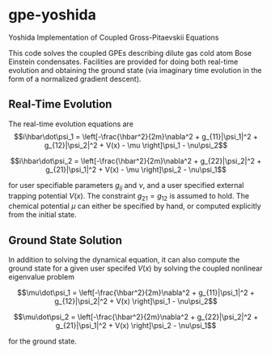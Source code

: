 # gpe-yoshida
Yoshida Implementation of Coupled Gross-Pitaevskii Equations

This code solves the coupled GPEs describing dilute gas cold atom Bose Einstein condensates.
Facilities are provided for doing both real-time evolution and obtaining the ground state (via imaginary time evolution in the form of a normalized gradient descent).

## Real-Time Evolution

The real-time evolution equations are
$$i\hbar\dot\psi_1 = \left[-\frac{\hbar^2}{2m}\nabla^2 + g_{11}|\psi_1|^2 + g_{12}|\psi_2|^2 + V(x) - \mu  \right]\psi_1 - \nu\psi_2$$

$$i\hbar\dot\psi_2 = \left[-\frac{\hbar^2}{2m}\nabla^2 + g_{22}|\psi_2|^2 + g_{21}|\psi_1|^2 + V(x) - \mu \right]\psi_2 - \nu\psi_1$$

for user specifiable parameters $g_{ij}$ and 
$\nu$, and a user specified external trapping potential $V(x)$. 
The constraint $g_{21}=g_{12}$ is assumed to hold.
The chemical potential $\mu$ can either be specified by hand, or computed explicitly from the initial state.

## Ground State Solution

In addition to solving the dynamical equation, it can also compute the ground state for a given user specifed $V(x)$ by solving the coupled 
nonlinear eigenvalue problem

$$\mu\dot\psi_1 = \left[-\frac{\hbar^2}{2m}\nabla^2 + g_{11}|\psi_1|^2 + g_{12}|\psi_2|^2 + V(x) \right]\psi_1 - \nu\psi_2$$

$$\mu\dot\psi_2 = \left[-\frac{\hbar^2}{2m}\nabla^2 + g_{22}|\psi_2|^2 + g_{21}|\psi_1|^2 + V(x) \right]\psi_2 - \nu\psi_1$$

for the ground state.
